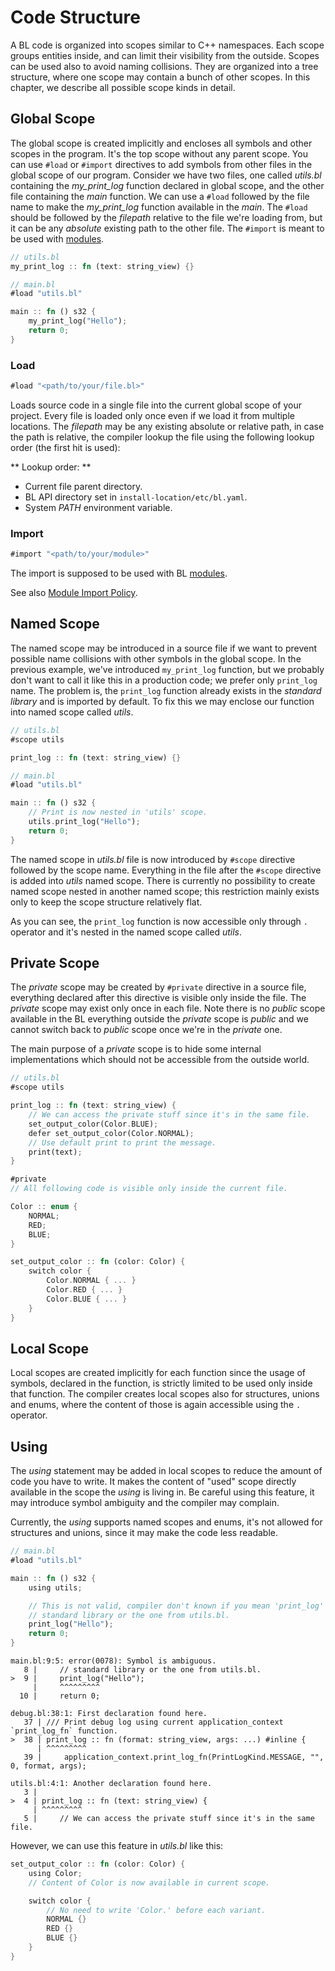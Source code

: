 # Code Structure

A BL code is organized into scopes similar to C++ namespaces. Each scope groups entities inside, and can limit their visibility from the outside. Scopes can be used also to avoid naming collisions. They are organized into a tree structure, where one scope may contain a bunch of other scopes. In this chapter, we describe all possible scope kinds in detail.

## Global Scope

The global scope is created implicitly and encloses all symbols and other scopes in the program. It's the top scope without any parent scope. You can use `#load` or `#import` directives to add symbols from other files in the global scope of our program. Consider we have two files, one called *utils.bl* containing the *my_print_log* function declared in global scope, and the other file containing the *main* function. We can use a `#load` followed by the file name to make the *my_print_log* function available in the *main*. The `#load` should be followed by the *filepath* relative to the file we're loading from, but it can be any *absolute* existing path to the other file. The `#import` is meant to be used with [modules](/book/modules).

```rust
// utils.bl
my_print_log :: fn (text: string_view) {}
```

```rust
// main.bl
#load "utils.bl"

main :: fn () s32 {
	my_print_log("Hello");
	return 0;
}
```

### Load

```rust
#load "<path/to/your/file.bl>"
```

Loads source code in a single file into the current global scope of your project. Every file is loaded only once even if we load it from multiple locations. The *filepath* may be any existing absolute or relative path, in case the path is relative, the compiler lookup the file using the following lookup order (the first hit is used):

** Lookup order: **

- Current file parent directory.
- BL API directory set in `install-location/etc/bl.yaml`.
- System *PATH* environment variable.

### Import

```rust
#import "<path/to/your/module>"
```

The import is supposed to be used with BL [modules](/book/modules).

See also [Module Import Policy](/modules/build/#moduleimportpolicy).

## Named Scope

The named scope may be introduced in a source file if we want to prevent possible name collisions with other symbols in the global scope. In the previous example, we've introduced `my_print_log`  function, but we probably don't want to call it like this in a production code; we prefer only `print_log` name. The problem is, the `print_log` function already exists in the *standard library* and is imported by default. To fix this we may enclose our function into named scope called *utils*.

```rust
// utils.bl
#scope utils

print_log :: fn (text: string_view) {}
```

```rust
// main.bl
#load "utils.bl"

main :: fn () s32 {
	// Print is now nested in 'utils' scope.
	utils.print_log("Hello");
	return 0;
}
```
The named scope in *utils.bl* file is now introduced by `#scope` directive followed by the scope name. Everything in the file after the `#scope` directive is added into *utils* named scope. There is currently no possibility to create named scope nested in another named scope; this restriction mainly exists only to keep the scope structure relatively flat.

As you can see, the `print_log` function is now accessible only through `.` operator and it's nested in the named scope called *utils*.

## Private Scope

The *private* scope may be created by `#private` directive in a source file, everything declared after this directive is visible only inside the file. The *private* scope may exist only once in each file. Note there is no *public* scope available in the BL everything outside the *private* scope is *public* and we cannot switch back to *public* scope once we're in the *private* one.

The main purpose of a *private* scope is to hide some internal implementations which should not be accessible from the outside world.

```rust
// utils.bl
#scope utils

print_log :: fn (text: string_view) {
	// We can access the private stuff since it's in the same file.
	set_output_color(Color.BLUE);
	defer set_output_color(Color.NORMAL);
	// Use default print to print the message.
	print(text);
}

#private
// All following code is visible only inside the current file.

Color :: enum {
	NORMAL;
	RED;
	BLUE;
}

set_output_color :: fn (color: Color) {
	switch color {
		Color.NORMAL { ... }
		Color.RED { ... }
		Color.BLUE { ... }
	}
}
```

## Local Scope

Local scopes are created implicitly for each function since the usage of symbols, declared in the function, is strictly limited to be used only inside that function. The compiler creates local scopes also for structures, unions and enums, where the content of those is again accessible using the `.` operator.

## Using

The *using* statement may be added in local scopes to reduce the amount of code you have to write. It makes the content of "used" scope directly available in the scope the *using* is living in. Be careful using this feature, it may introduce symbol ambiguity and the compiler may complain.

Currently, the *using* supports named scopes and enums, it's not allowed for structures and unions, since it may make the code less readable.

```rust
// main.bl
#load "utils.bl"

main :: fn () s32 {
	using utils;

	// This is not valid, compiler don't known if you mean 'print_log' from the
	// standard library or the one from utils.bl.
	print_log("Hello");
	return 0;
}
```

```text
main.bl:9:5: error(0078): Symbol is ambiguous.
   8 |     // standard library or the one from utils.bl.
>  9 |     print_log("Hello");
     |     ^^^^^^^^^
  10 |     return 0;

debug.bl:38:1: First declaration found here.
   37 | /// Print debug log using current application_context `print_log_fn` function.
>  38 | print_log :: fn (format: string_view, args: ...) #inline {
      | ^^^^^^^^^
   39 |     application_context.print_log_fn(PrintLogKind.MESSAGE, "", 0, format, args);

utils.bl:4:1: Another declaration found here.
   3 |
>  4 | print_log :: fn (text: string_view) {
     | ^^^^^^^^^
   5 |     // We can access the private stuff since it's in the same file.
```

However, we can use this feature in *utils.bl* like this:

```rust
set_output_color :: fn (color: Color) {
    using Color;
	// Content of Color is now available in current scope.

    switch color {
    	// No need to write 'Color.' before each variant.
        NORMAL {}
        RED {}
        BLUE {}
    }
}
```